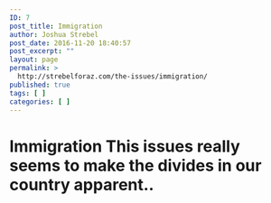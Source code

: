 ```yaml
---
ID: 7
post_title: Immigration
author: Joshua Strebel
post_date: 2016-11-20 18:40:57
post_excerpt: ""
layout: page
permalink: >
  http://strebelforaz.com/the-issues/immigration/
published: true
tags: [ ]
categories: [ ]
---
```

# Immigration This issues really seems to make the divides in our country apparent..